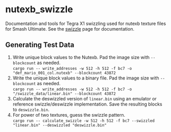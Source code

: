 # nutexb_swizzle
Documentation and tools for Tegra X1 swizzling used for nutexb texture files for Smash Ultimate. See the [swizzle](swizzle.md) page for documentation.

## Generating Test Data
1. Write unique block values to the Nutexb. Pad the image size with `--blockcount` as needed.  
`cargo run -- write_addresses -w 512 -h 512 -f bc7 -o "def_mario_001_col.nutexb" --blockcount 43872` 
2. Write the unique block values to a binary file. Pad the image size with `--blockcount` as needed.  
`cargo run -- write_addresses -w 512 -h 512 -f bc7 -o "/swizzle_data/linear.bin" --blockcount 43872`
3. Calculate the deswizzled version of `linear.bin` using an emulator or reference swizzle/deswizzle implementation. Save the resulting blocks to `deswizzle.bin`.
4. For power of two textures, guess the swizzle pattern.  
`cargo run -- calculate_swizzle -w 512 -h 512 -f bc7 --swizzled "linear.bin" --deswizzled "deswizzle.bin"`
